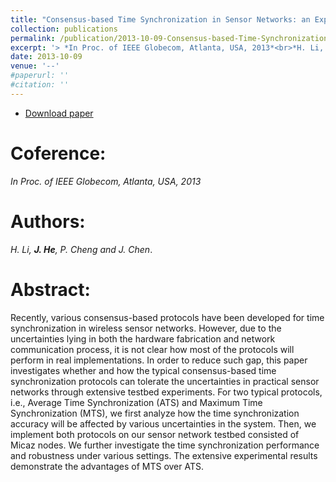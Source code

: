 ```yaml
---
title: "Consensus-based Time Synchronization in Sensor Networks: an Experimental Study"
collection: publications
permalink: /publication/2013-10-09-Consensus-based-Time-Synchronization-in-Sensor-Networks/
excerpt: '> *In Proc. of IEEE Globecom, Atlanta, USA, 2013*<br>*H. Li, **J. He**, P. Cheng and J. Chen*.'
date: 2013-10-09
venue: '--'
#paperurl: ''
#citation: ''
---
```

- [Download paper](https://ieeexplore.ieee.org/abstract/document/6831072/)

Coference:
===
*In Proc. of IEEE Globecom, Atlanta, USA, 2013*  

Authors: 
===
*H. Li, **J. He**, P. Cheng and J. Chen*.

Abstract: 
===
Recently, various consensus-based protocols have been developed for time synchronization in wireless sensor networks. However, due to the uncertainties lying in both the hardware fabrication and network communication process, it is not clear how most of the protocols will perform in real implementations. In order to reduce such gap, this paper investigates whether and how the typical consensus-based time synchronization protocols can tolerate the uncertainties in practical sensor networks through extensive testbed experiments. For two typical protocols, i.e., Average Time Synchronization (ATS) and Maximum Time Synchronization (MTS), we first analyze how the time synchronization accuracy will be affected by various uncertainties in the system. Then, we implement both protocols on our sensor network testbed consisted of Micaz nodes. We further investigate the time synchronization performance and robustness under various settings. The extensive experimental results demonstrate the advantages of MTS over ATS.
